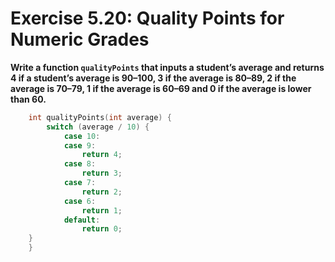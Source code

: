 # Exercise 5.20: Quality Points for Numeric Grades

**Write a function `qualityPoints` that inputs a student’s average and returns 4 if a student’s average is 90–100, 3 if the average is 80–89, 2 if the average is 70–79, 1 if the average is 60–69 and 0 if the average is lower than 60.**

```cpp
    int qualityPoints(int average) {
        switch (average / 10) {
            case 10:
            case 9:
                return 4;
            case 8:
                return 3;
            case 7:
                return 2;
            case 6:
                return 1;
            default:
                return 0;
    }
    }
```